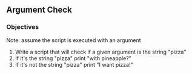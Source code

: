 ## Argument Check

### Objectives

Note: assume the script is executed with an argument

1. Write a script that will check if a given argument is the string "pizza"
 1. If it's the string "pizza" print "with pineapple?"
 2. If it's not the string "pizza" print "I want pizza!"
